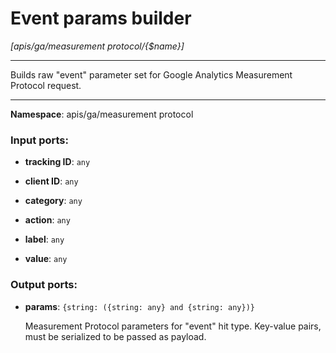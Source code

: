 # Event params builder

_[apis/ga/measurement protocol/{$name}]_

---

Builds raw "event" parameter set for Google Analytics Measurement Protocol request.

---

__Namespace__: apis/ga/measurement protocol

### Input ports:

* __tracking ID__: ` any `


* __client ID__: ` any `


* __category__: ` any `


* __action__: ` any `


* __label__: ` any `


* __value__: ` any `

### Output ports:

* __params__: ` {string: ({string: any} and {string: any})} `

    Measurement Protocol parameters for "event" hit type. Key-value pairs, must be serialized to be passed as payload.


